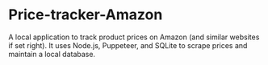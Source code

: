 # Price-tracker-Amazon
A local application to track product prices on Amazon (and similar websites if set right). It uses Node.js, Puppeteer, and SQLite to scrape prices and maintain a local database.
